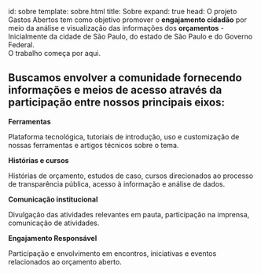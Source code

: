 id: sobre
template: sobre.html
title: Sobre
expand: true
head: O projeto Gastos Abertos tem como objetivo promover o <strong>engajamento cidadão</strong> por meio da análise e visualização das informações dos <strong>orçamentos</strong> - Inicialmente da cidade de São Paulo, do estado de São Paulo e do Governo Federal.<br>O trabalho começa por aqui.


<div class="page-subhead">
  <div class="row">
    <h2>Buscamos envolver a comunidade fornecendo informações e meios de acesso através da participação entre nossos principais eixos:</h2>
    <div>
      <strong class="title">Ferramentas</strong>
      <p>Plataforma tecnológica, tutoriais de introdução, uso e customização de nossas ferramentas e artigos técnicos sobre o tema.</p>
    </div>
    <div>
      <strong class="title">Histórias e cursos</strong>
      <p>Histórias de orçamento, estudos de caso, cursos direcionados ao processo de transparência pública, acesso à informação e análise de dados.</p>
    </div>
    <div>
      <strong class="title">Comunicação institucional</strong>
      <p>Divulgação das atividades relevantes em pauta, participação na imprensa, comunicação de atividades.</p>
    </div>
    <div>
      <strong class="title">Engajamento Responsável</strong>
      <p>Participação e envolvimento em encontros, iniciativas e eventos relacionados ao orçamento aberto.</p>
    </div>
  </div>
</div>



